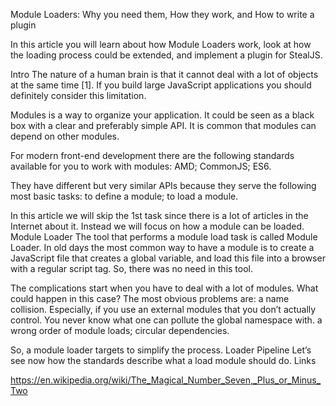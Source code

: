 Module Loaders: Why you need them, How they work, and How to write a plugin

In this article you will learn about how Module Loaders work, look at how the loading process could be extended, and implement a plugin for StealJS.

Intro
The nature of a human brain is that it cannot deal with a lot of objects at the same time [1]. If you build large JavaScript applications you should definitely consider this limitation.

Modules is a way to organize your application. It could be seen as a black box with a clear and preferably simple API. It is common that modules can depend on other modules.

For modern front-end development there are the following standards available for you to work with modules:
AMD;
CommonJS;
ES6.

They have different but very similar APIs because they serve the following most basic tasks:
to define a module;
to load a module.

In this article we will skip the 1st task since there is a lot of articles in the Internet about it. Instead we will focus on how a module can be loaded.
Module Loader
The tool that performs a module load task is called Module Loader. In old days the most common way to have a module is to create a JavaScript file that creates a global variable, and load this file into a browser with a regular script tag. So, there was no need in this tool.

The complications start when you have to deal with a lot of modules. What could happen in this case? The most obvious problems are:
a name collision. Especially, if you use an external modules that you don’t actually control. You never know what one can pollute the global namespace with.
a wrong order of module loads;
circular dependencies.

So, a module loader targets to simplify the process.
Loader Pipeline
Let’s see now how the standards describe what a load module should do.
Links

https://en.wikipedia.org/wiki/The_Magical_Number_Seven,_Plus_or_Minus_Two
